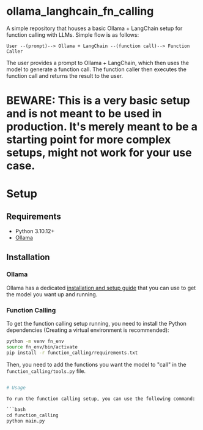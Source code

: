 # ollama_langhcain_fn_calling
A simple repository that houses a basic Ollama + LangChain setup for function calling with LLMs. Simple flow is as follows:

```
User --(prompt)--> Ollama + LangChain --(function call)--> Function Caller 
```

The user provides a prompt to Ollama + LangChain, which then uses the model to generate a function call. The function caller then executes the function call and returns the result to the user.

<h1> <b>BEWARE: This is a very basic setup and is not meant to be used in production. It's merely meant to be a starting point for more complex setups, might not work for your use case. </b> </h1>

# Setup

## Requirements
- Python 3.10.12+
- [Ollama](https://github.com/ollama/ollama)

## Installation

### Ollama

Ollama has a dedicated [installation and setup guide](https://github.com/ollama/ollama) that you can use to get the model you want up and running.

### Function Calling

To get the function calling setup running, you need to install the Python dependencies (Creating a virtual environment is recommended):

```bash
python -m venv fn_env
source fn_env/bin/activate
pip install -r function_calling/requirements.txt
```

Then, you need to add the functions you want the model to "call" in the `function_calling/tools.py` file. 

```python

# Usage

To run the function calling setup, you can use the following command:

```bash
cd function_calling
python main.py
``` 

